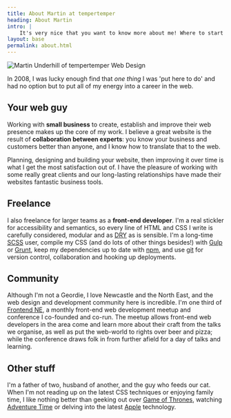 ```yaml
---
title: About Martin at tempertemper
heading: About Martin
intro: |
    It's very nice that you want to know more about me! Where to start!? I’m Martin and I design and build websites. I'm from Glasgow but live in Newcastle upon Tyne. I’m married with two kids.
layout: base
permalink: about.html
---
```


![Martin Underhill of tempertemper Web Design](/assets/img/martin-underhill-tempertemper.jpg)

In 2008, I was lucky enough find that _one thing_ I was 'put here to do' and had no option but to put all of my energy into a career in the web.


## Your web guy

Working with **small business** to create, establish and improve their web presence makes up the core of my work. I believe a great website is the result of **collaboration between experts**: you know your business and customers better than anyone, and I know how to translate that to the web.

Planning, designing and building your website, then improving it over time is what I get the most satisfaction out of. I have the pleasure of working with some really great clients and our long-lasting relationships have made their websites fantastic business tools.


## Freelance

I also freelance for larger teams as a **front-end developer**. I'm a real stickler for accessibility and semantics, so every line of HTML and CSS I write is carefully considered, modular and as [DRY](https://en.wikipedia.org/wiki/Don%27t_repeat_yourself) as is sensible. I'm a long-time [SCSS](http://sass-lang.com/) user, compile my CSS (and do lots of other things besides!) with [Gulp](https://gulpjs.com/) or [Grunt](http://gruntjs.com/), keep my dependencies up to date with [npm](https://www.npmjs.com/), and use [git](http://git-scm.com/) for version control, collaboration and hooking up deployments.


## Community

Although I'm not a Geordie, I love Newcastle and the North East, and the web design and development community here is incredible. I'm one third of [Frontend NE](https://frontendne.co.uk), a monthly front-end web development meetup and conference I co-founded and co-run. The meetup allows front-end web developers in the area come and learn more about their craft from the talks we organise, as well as put the web-world to rights over beer and pizza; while the conference draws folk in from further afield for a day of talks and learning.


## Other stuff

I'm a father of two, husband of another, and the guy who feeds our cat. When I'm not reading up on the latest CSS techniques or enjoying family time, I like nothing better than geeking out over [Game of Thrones](http://gameofthrones.wikia.com/wiki/Game_of_Thrones_Wiki), watching [Adventure Time](http://adventuretime.wikia.com/wiki/Adventure_Time_with_Finn_and_Jake_Wiki) or delving into the latest [Apple](https://www.apple.com/) technology.
